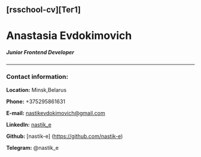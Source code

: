 [rsschool-cv][Тег1]
-----
# Anastasia Evdokimovich

##### Junior Frontend Developer
-------

### Contact information:

**Location:** Minsk,Belarus

**Phone:** +375295861631

**E-mail:** nastikevdokimovich@gmail.com

**LinkedIn:** [nastik_e](https://www.linkedin.com/in/%D0%B0%D0%BD%D0%B0%D1%81%D1%82%D0%B0%D1%81%D0%B8%D1%8F-%D0%B5-09488093)

**Github:** [nastik-e] (https://github.com/nastik-e)

**Telegram:** @nastik_e

